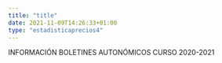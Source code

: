 ```yaml
---
title: "title"
date: 2021-11-09T14:26:33+01:00
type: "estadisticaprecios4"
---
```

INFORMACIÓN BOLETINES AUTONÓMICOS CURSO 2020-2021